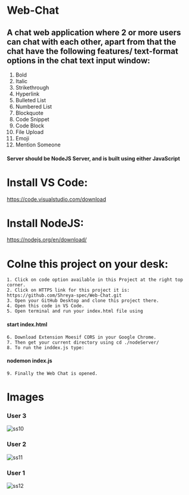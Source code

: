 # Web-Chat
## A chat web application where 2 or more users can chat with each other, apart from that the chat have the following features/ text-format options in the chat text input window:
1. Bold
2. Italic
3. Strikethrough
4. Hyperlink
5. Bulleted List
6. Numbered List
7. Blockquote
8. Code Snippet
9. Code Block
10. File Upload
11. Emoji
12. Mention Someone

#### Server should be NodeJS Server, and is built using either JavaScript 
# Install VS Code:
https://code.visualstudio.com/download

# Install NodeJS:
https://nodejs.org/en/download/

# Colne this project on your desk:
    1. Click on code option available in this Project at the right top corner.
    2. Click on HTTPS link for this project it is: https://github.com/Shreya-spec/Web-Chat.git
    3. Open your GitHub Desktop and clone this project there.
    4. Open this code in VS Code.
    5. Open terminal and run your index.html file using 
   #### start index.html
    6. Download Extension Moesif CORS in your Google Chrome.
    7. Then get your current directory using cd ./nodeServer/
    8. To run the inddex.js type: 
   #### nodemon index.js
    9. Finally the Web Chat is opened.
 # Images
   ### User 3
   ![ss10](https://user-images.githubusercontent.com/63296631/190190044-a1b7037b-c62c-49bd-bbef-2c72e38b07f4.png)
   ### User 2
   ![ss11](https://user-images.githubusercontent.com/63296631/190190171-ae1f6536-b667-4011-ac24-7f35aafcfd0a.png)
   ### User 1
   ![ss12](https://user-images.githubusercontent.com/63296631/190190498-efb5c6ad-7929-4316-9bab-42002fde6224.png)


 
